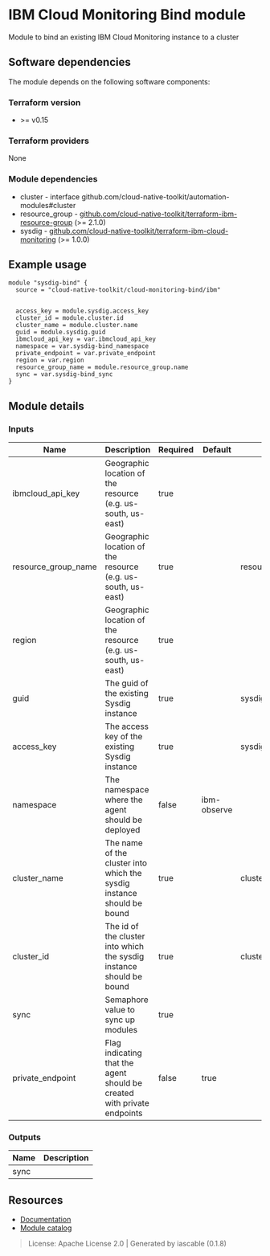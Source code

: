 # IBM Cloud Monitoring Bind module

Module to bind an existing IBM Cloud Monitoring instance to a cluster


## Software dependencies

The module depends on the following software components:

### Terraform version

- \>= v0.15

### Terraform providers


None

### Module dependencies


- cluster - interface github.com/cloud-native-toolkit/automation-modules#cluster
- resource_group - [github.com/cloud-native-toolkit/terraform-ibm-resource-group](https://github.com/cloud-native-toolkit/terraform-ibm-resource-group) (>= 2.1.0)
- sysdig - [github.com/cloud-native-toolkit/terraform-ibm-cloud-monitoring](https://github.com/cloud-native-toolkit/terraform-ibm-cloud-monitoring) (>= 1.0.0)

## Example usage

```hcl
module "sysdig-bind" {
  source = "cloud-native-toolkit/cloud-monitoring-bind/ibm"


  access_key = module.sysdig.access_key
  cluster_id = module.cluster.id
  cluster_name = module.cluster.name
  guid = module.sysdig.guid
  ibmcloud_api_key = var.ibmcloud_api_key
  namespace = var.sysdig-bind_namespace
  private_endpoint = var.private_endpoint
  region = var.region
  resource_group_name = module.resource_group.name
  sync = var.sysdig-bind_sync
}

```

## Module details

### Inputs

| Name | Description | Required | Default | Source |
|------|-------------|---------|----------|--------|
| ibmcloud_api_key | Geographic location of the resource (e.g. us-south, us-east) | true |  |  |
| resource_group_name | Geographic location of the resource (e.g. us-south, us-east) | true |  | resource_group.name |
| region | Geographic location of the resource (e.g. us-south, us-east) | true |  |  |
| guid | The guid of the existing Sysdig instance | true |  | sysdig.guid |
| access_key | The access key of the existing Sysdig instance | true |  | sysdig.access_key |
| namespace | The namespace where the agent should be deployed | false | ibm-observe |  |
| cluster_name | The name of the cluster into which the sysdig instance should be bound | true |  | cluster.name |
| cluster_id | The id of the cluster into which the sysdig instance should be bound | true |  | cluster.id |
| sync | Semaphore value to sync up modules | true |  |  |
| private_endpoint | Flag indicating that the agent should be created with private endpoints | false | true |  |

### Outputs

| Name | Description |
|------|-------------|
| sync |  |

## Resources

- [Documentation](https://operate.cloudnativetoolkit.dev)
- [Module catalog](https://modules.cloudnativetoolkit.dev)

> License: Apache License 2.0 | Generated by iascable (0.1.8)
